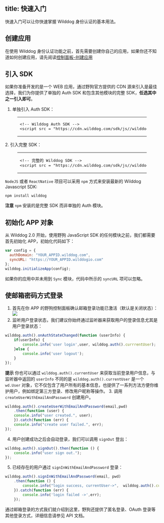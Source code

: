 title: 快速入门
---

快速入门可以让你快速掌握 Wilddog 身份认证的基本用法。

## 创建应用

在使用 Wilddog 身份认证功能之前，首先需要创建你自己的应用，如果你还不知道如何创建应用，请先阅读[控制面板-创建应用](/console/creat.html)

## 引入 SDK

如果你准备开发的是一个 WEB 应用，通过野狗官方提供的 CDN 源来引入是最佳选择，我们为你提供了单独的 Auth SDK 和包含其他模块的完整 SDK，**任选其中之一引入即可**。

1. 单独引入 Auth SDK：
<figure class="highlight html"><table><tbody><tr><td class="code"><pre><div class="line"><span class="comment">&lt;!-- Wilddog Auth SDK --&gt;</span></div><div class="line"><span class="tag">&lt;<span class="name">script</span> <span class="attr">src</span> = <span class="string">&quot;<span>htt</span>ps://cdn.wilddog.com/sdk/js/<span class="js-version"></span>/wilddog-auth.js&quot;</span>&gt;</span><span class="undefined"></span><span class="tag">&lt;/<span class="name">script</span>&gt;</span></div></pre></td></tr></tbody></table></figure>
2. 引入完整 SDK：
<figure class="highlight html"><table><tbody><tr><td class="code"><pre><div class="line"><span class="comment">&lt;!-- 完整的 Wilddog SDK --&gt;</span></div><div class="line"><span class="tag">&lt;<span class="name">script</span> <span class="attr">src</span> = <span class="string">&quot;<span>htt</span>ps://cdn.wilddog.com/sdk/js/<span class="js-version"></span>/wilddog.js&quot;</span> &gt;</span><span class="undefined"></span><span class="tag">&lt;/<span class="name">script</span>&gt;</span></div></pre></td></tr></tbody></table></figure>

`NodeJS` 或者 `ReactNative` 项目可以采用 `npm` 方式来安装最新的 Wilddog Javascript SDK:

```
npm install wilddog
```

**注意**  `npm` 安装的是完整 SDK 而非单独的 Auth 模块。
## 初始化 APP 对象

从 Wilddog 2.0 开始，使用野狗 JavaScript SDK 的任何模块之前，我们都需要首先初始化 APP，初始化代码如下：

```javascript
var config = {
  authDomain: "YOUR_APPID.wilddog.com",
  syncURL: "https://YOUR_APPID.wilddogio.com" 
};
wilddog.initializeApp(config);
```

如果你的应用中并未用到 `Sync` 模块，代码中所示的 `syncURL` 项可以忽略。
## 使邮箱密码方式登录

1. 首先在你 APP 的野狗控制面板确认邮箱登录功能已激活（默认是关闭状态）：
![](/images/openemail.png)
2. 监听用户登录状态，我们建议你始终通过监听器来获取用户的登录信息尤其是用户登录状态：
```js
wilddog.auth().onAuthStateChanged(function (userInfo) {
    if(userInfo) {
	    console.info('user login',user, wilddog.auth().currrentUser);
    }else {
	    console.info('user logout');
    }
});
```
  **提示** 你也可以通过 `wilddog.auth().currentUser` 来获取当前登录用户信息，与监听器中返回的 `userInfo` 不同的是 `wilddog.auth().currentUser` 是一个 `wd.User` 对象，它不仅包含了用户所有的基本信息，也提供了一系列方法方便你维护用户，例如绑定第三方登录、修改用户昵称等操作。
3. 调用 `createUserWithEmailAndPassword` 创建用户。 
```js
wilddog.auth().createUserWithEmailAndPassword(email,pwd)
	.then(function (user) {
    console.info("user created.", user);
	}).catch(function (err) {
    console.info("create user failed.", err);
});
```
4.  用户创建成功之后会自动登录，我们可以调用 `signOut` 登出：
```js
wilddog.auth().signOut().then(function () {
    console.info("user sign out.");
});
```
5. 已经存在的用户通过 `signInWithEmailAndPassword` 登录：
```js
wilddog.auth().signInWithEmailAndPassword(email, pwd)
    .then(function () {
        console.info("login success, currentUser->",  wilddog.auth().currentUser);
    }).catch(function (err) {
        console.info('login failed ->',err);
    });
```


通过邮箱登录的方式我们就介绍到这里，野狗还提供了匿名登录、OAuth 登录等其他登录方式，详细信息请参见 API 文档。
